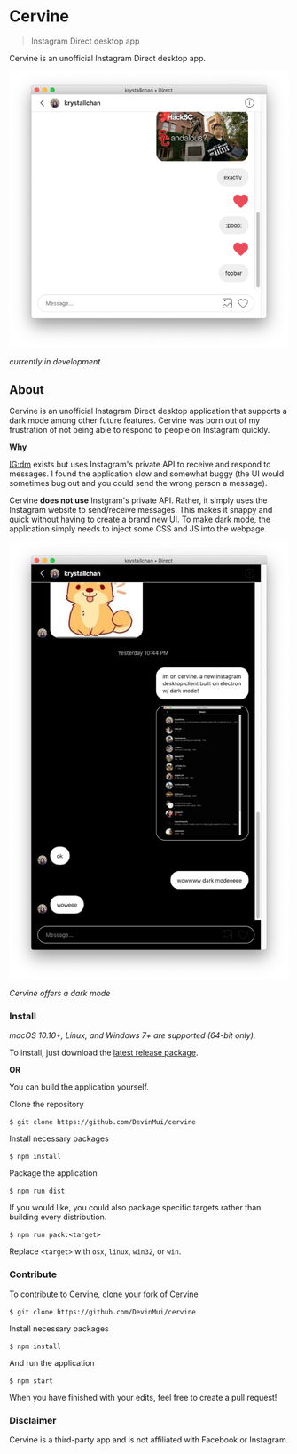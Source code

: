 # Cervine

> Instagram Direct desktop app

Cervine is an unofficial Instagram Direct desktop app.

![cervine screenshot](./media/screenshot.png)

_currently in development_

## About

Cervine is an unofficial Instagram Direct desktop application that supports a dark mode among other future features. Cervine was born out of my frustration of not being able to respond to people on Instagram quickly.

**Why**

[IG:dm](https://igdm.me/) exists but uses Instagram's private API to receive and respond to messages. I found the application slow and somewhat buggy (the UI would sometimes bug out and you could send the wrong person a message).

Cervine **does not use** Instgram's private API. Rather, it simply uses the Instagram website to send/receive messages. This makes it snappy and quick without having to create a brand new UI. To make dark mode, the application simply needs to inject some CSS and JS into the webpage.

![dark mode](./media/dark.png)

_Cervine offers a dark mode_

### Install

_macOS 10.10+, Linux, and Windows 7+ are supported (64-bit only)._

To install, just download the [latest release package](https://github.com/DevinMui/cervine/releases/).

**OR**

You can build the application yourself.

Clone the repository

`$ git clone https://github.com/DevinMui/cervine`

Install necessary packages

`$ npm install`

Package the application

`$ npm run dist`

If you would like, you could also package specific targets rather than building every distribution.

`$ npm run pack:<target>`

Replace `<target>` with `osx`, `linux`, `win32`, or `win`.

### Contribute

To contribute to Cervine, clone your fork of Cervine

`$ git clone https://github.com/DevinMui/cervine`

Install necessary packages

`$ npm install`

And run the application

`$ npm start`

When you have finished with your edits, feel free to create a pull request!

### Disclaimer

Cervine is a third-party app and is not affiliated with Facebook or Instagram.
